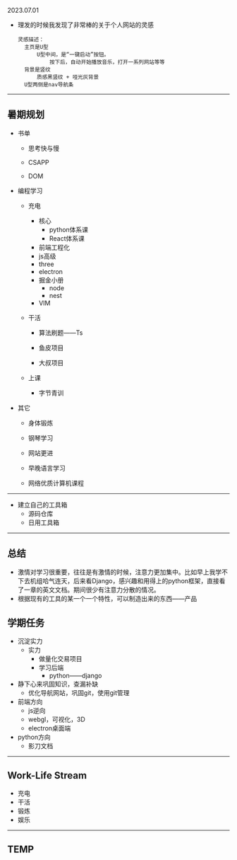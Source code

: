 2023.07.01

- 理发的时候我发现了非常棒的关于个人网站的灵感

  ```
  灵感描述：
  	主页是U型
  		U型中间，是“一键启动”按钮。
  			按下后，自动开始播放音乐，打开一系列网站等等
  	背景是竖纹
  		质感黑竖纹 + 哑光灰背景
  	U型两侧是nav导航条
  ```

  

---

## 暑期规划

- 书单

  - 思考快与慢
  - CSAPP

  - DOM

- 编程学习

  - 充电

    - 核心
      - python体系课
      - React体系课
    - 前端工程化
    - js高级
    - three
    - electron
    - 掘金小册
      - node
      - nest
    - VIM

  - 干活

    - 算法刷题——Ts

    - 鱼皮项目
    - 大叔项目

  - 上课

    - 字节青训

- 其它

  - 身体锻炼
  - 钢琴学习
  - 网站更进 
  - 早晚语言学习

  - 网络优质计算机课程

---

- 建立自己的工具箱
  - 源码仓库
  - 日用工具箱

---

## 总结

- 激情对学习很重要，往往是有激情的时候，注意力更加集中。比如早上我学不下去机组哈气连天，后来看Django，感兴趣和用得上的python框架，直接看了一章的英文文档。期间很少有注意力分散的情况。
- 根据现有的工具的某一个一个特性，可以制造出来的东西——产品

## 学期任务

- 沉淀实力
  - 实力
    - 做量化交易项目
    - 学习后端
      - python——django
- 静下心来巩固知识，查漏补缺
  - 优化导航网站，巩固git，使用git管理
- 前端方向
  - js逆向
  - webgl，可视化，3D
  - electron桌面端
- python方向
  - 影刀文档 


---

## Work-Life  Stream

- 充电
- 干活
- 锻炼
- 娱乐

---

## TEMP
